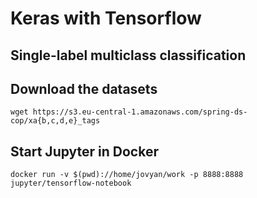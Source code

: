 # Keras with Tensorflow

## Single-label multiclass classification

## Download the datasets

    wget https://s3.eu-central-1.amazonaws.com/spring-ds-cop/xa{b,c,d,e}_tags

## Start Jupyter in Docker
    
    docker run -v $(pwd)://home/jovyan/work -p 8888:8888 jupyter/tensorflow-notebook

